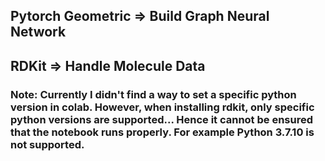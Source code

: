 ## Pytorch Geometric => Build Graph Neural Network
## RDKit => Handle Molecule Data

### Note: Currently I didn't find a way to set a specific python version in colab. However, when installing rdkit, only specific python versions are supported... Hence it cannot be ensured that the notebook runs properly. For example Python 3.7.10 is not supported.
